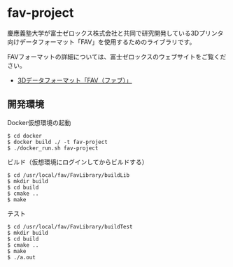 # fav-project

慶應義塾大学が富士ゼロックス株式会社と共同で研究開発している3Dプリンタ向けデータフォーマット「FAV」を使用するためのライブラリです。

FAVフォーマットの詳細については、富士ゼロックスのウェブサイトをご覧ください。

- [3Dデータフォーマット「FAV（ファブ）」](https://www.fujixerox.co.jp/company/technical/communication/3d/fav.html)

## 開発環境

Docker仮想環境の起動

```shell
$ cd docker
$ docker build ./ -t fav-project
$ ./docker_run.sh fav-project
```

ビルド（仮想環境にログインしてからビルドする）

```shell
$ cd /usr/local/fav/FavLibrary/buildLib
$ mkdir build
$ cd build
$ cmake ..
$ make
```

テスト

```shell
$ cd /usr/local/fav/FavLibrary/buildTest
$ mkdir build
$ cd build
$ cmake ..
$ make
$ ./a.out
```

